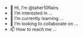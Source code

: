 - 👋 Hi, I’m @taher10flairs
- 👀 I’m interested in ...
- 🌱 I’m currently learning ...
- 💞️ I’m looking to collaborate on ...
- 📫 How to reach me ...

<!---
taher10flairs/taher10flairs is a ✨ special ✨ repository because its `README.md` (this file) appears on your GitHub profile.
You can click the Preview link to take a look at your changes.
--->
